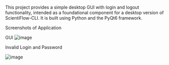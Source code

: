 This project provides a simple desktop GUI with login and logout functionality, intended as a foundational component for a desktop version of ScientiFlow-CLI. 
It is built using Python and the PyQt6 framework.


Screenshots of Application

GUI
![image](https://github.com/user-attachments/assets/a8402a0d-d60c-4077-ad00-e4ae877b37df)


Invalid Login and Password

![image](https://github.com/user-attachments/assets/56b34e48-8927-4392-bb61-ce47c8d8173f)


